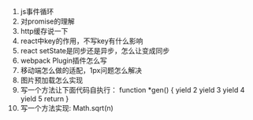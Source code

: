 1. js事件循环
2. 对promise的理解
3. http缓存说一下
4. react中key的作用，不写key有什么影响
5. react setState是同步还是异步，怎么让变成同步
6. webpack Plugin插件怎么写
7. 移动端怎么做的适配，1px问题怎么解决
8. 图片预加载怎么实现
9. 写一个方法让下面代码自执行：
function *gen() {
		yield 2
		yield 3
		yield 4
		yield 5
		return
	}
10. 写一个方法实现: Math.sqrt(n)